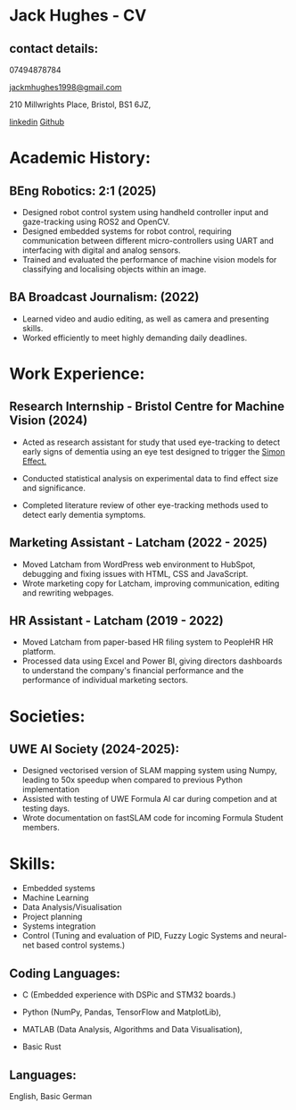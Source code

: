 # Jack Hughes - CV

## contact details:

07494878784

jackmhughes1998@gmail.com

210 Millwrights Place,
Bristol,
BS1 6JZ,

[linkedin](https://www.linkedin.com/in/jack-hughes-latchamdirect/)
[Github](https://github.com/jack4hughes)

# Academic History:

## BEng Robotics: 2:1 (2025)
- Designed robot control system using handheld controller input and
  gaze-tracking using ROS2 and OpenCV.
- Designed embedded systems for robot control, requiring communication
  between different micro-controllers using UART and interfacing with
  digital and analog sensors.
- Trained and evaluated the performance of machine vision models for
  classifying and localising objects within an image.

## BA Broadcast Journalism: (2022)
- Learned video and audio editing, as well as camera and presenting
  skills.
- Worked efficiently to meet highly demanding daily deadlines.

# Work Experience:

## Research Internship - Bristol Centre for Machine Vision (2024)
- Acted as research assistant for study that used eye-tracking to detect
  early signs of dementia using an eye test designed to trigger the
  [Simon Effect.](https://en.wikipedia.org/wiki/Simon_effect)
- Conducted statistical analysis on experimental data to find effect
  size and significance.

- Completed literature review of other eye-tracking methods used to
  detect early dementia symptoms.

## Marketing Assistant - Latcham (2022 - 2025)

- Moved Latcham from WordPress web environment to HubSpot, debugging and
  fixing issues with HTML, CSS and JavaScript.
- Wrote marketing copy for Latcham, improving communication, editing and
  rewriting webpages.

## HR Assistant - Latcham (2019 - 2022)

- Moved Latcham from paper-based HR filing system to PeopleHR HR
  platform.
- Processed data using Excel and Power BI, giving directors dashboards
  to understand the company's financial performance and the performance
  of individual marketing sectors.

# Societies:

## UWE AI Society (2024-2025):
- Designed vectorised version of SLAM mapping system using Numpy,
  leading to 50x speedup when compared to previous Python implementation
- Assisted with testing of UWE Formula AI car during competion and at
  testing days.
- Wrote documentation on fastSLAM code for incoming Formula Student
  members.

# Skills:

- Embedded systems
- Machine Learning
- Data Analysis/Visualisation
- Project planning
- Systems integration
- Control (Tuning and evaluation of PID, Fuzzy Logic Systems and
  neural-net based control systems.)

## Coding Languages: 

- C (Embedded experience with DSPic and STM32 boards.)
- Python (NumPy, Pandas, TensorFlow and MatplotLib),
- MATLAB (Data Analysis, Algorithms and Data Visualisation),

- Basic Rust

## Languages:

English, Basic German
